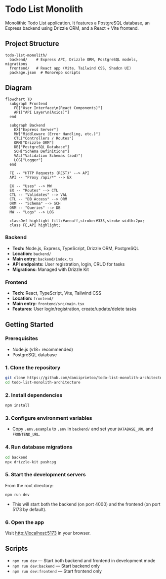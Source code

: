 # Todo List Monolith

Monolithic Todo List application. It features a PostgreSQL database, an Express backend using Drizzle ORM, and a React + Vite frontend.

## Project Structure

```
todo-list-monolith/
  backend/    # Express API, Drizzle ORM, PostgreSQL models, migrations
  frontend/   # React app (Vite, Tailwind CSS, Shadcn UI)
  package.json  # Monorepo scripts
```

## Diagram

```mermaid
flowchart TD
  subgraph Frontend
    FE["User Interface\n(React Components)"]
    API["API Layer\n(Axios)"]
  end

  subgraph Backend
    EX["Express Server"]
    MW["Middleware (Error Handling, etc.)"]
    CTL["Controllers / Routes"]
    ORM["Drizzle ORM"]
    DB["PostgreSQL Database"]
    SCH["Schema Definitions"]
    VAL["Validation Schemas (zod)"]
    LOG["Logger"]
  end

  FE -- "HTTP Requests (REST)" --> API
  API -- "Proxy /api/*" --> EX

  EX -- "Uses" --> MW
  EX -- "Routes" --> CTL
  CTL -- "Validates" --> VAL
  CTL -- "DB Access" --> ORM
  ORM -- "Schema" --> SCH
  ORM -- "Queries" --> DB
  MW -- "Logs" --> LOG

  classDef highlight fill:#aeeaff,stroke:#333,stroke-width:2px;
  class FE,API highlight;

```

### Backend

- **Tech:** Node.js, Express, TypeScript, Drizzle ORM, PostgreSQL
- **Location:** `backend/`
- **Main entry:** `backend/index.ts`
- **API endpoints:** User registration, login, CRUD for tasks
- **Migrations:** Managed with Drizzle Kit

### Frontend

- **Tech:** React, TypeScript, Vite, Tailwind CSS
- **Location:** `frontend/`
- **Main entry:** `frontend/src/main.tsx`
- **Features:** User login/registration, create/update/delete tasks

## Getting Started

### Prerequisites

- Node.js (v18+ recommended)
- PostgreSQL database

### 1. Clone the repository

```bash
git clone https://github.com/daniiprietoo/todo-list-monolith-architecture
cd todo-list-monolith-architecture
```

### 2. Install dependencies

```bash
npm install
```

### 3. Configure environment variables

- Copy `.env.example` to `.env` in `backend/` and set your `DATABASE_URL` and `FRONTEND_URL`.

### 4. Run database migrations

```bash
cd backend
npx drizzle-kit push:pg
```

### 5. Start the development servers

From the root directory:

```bash
npm run dev
```

- This will start both the backend (on port 4000) and the frontend (on port 5173 by default).

### 6. Open the app

Visit [http://localhost:5173](http://localhost:5173) in your browser.

## Scripts

- `npm run dev` — Start both backend and frontend in development mode
- `npm run dev:backend` — Start backend only
- `npm run dev:frontend` — Start frontend only
